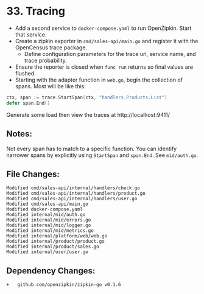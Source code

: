 # 33. Tracing

- Add a second service to `docker-compose.yaml` to run OpenZipkin. Start that service.
- Create a zipkin exporter in `cmd/sales-api/main.go` and register it with the OpenCensus trace package.
  - Define configuration parameters for the trace url, service name, and trace probability.
- Ensure the reporter is closed when `func run` returns so final values are flushed.
- Starting with the adapter function in `web.go`, begin the collection of spans. Most will be like this:

```go
ctx, span := trace.StartSpan(ctx, "handlers.Products.List")
defer span.End()
```

Generate some load then view the traces at http://localhost:9411/

## Notes:

Not every span has to match to a specific function. You can identify narrower
spans by explicitly using `StartSpan` and `span.End`. See `mid/auth.go`.


## File Changes:

```
Modified cmd/sales-api/internal/handlers/check.go
Modified cmd/sales-api/internal/handlers/product.go
Modified cmd/sales-api/internal/handlers/user.go
Modified cmd/sales-api/main.go
Modified docker-compose.yaml
Modified internal/mid/auth.go
Modified internal/mid/errors.go
Modified internal/mid/logger.go
Modified internal/mid/metrics.go
Modified internal/platform/web/web.go
Modified internal/product/product.go
Modified internal/product/sales.go
Modified internal/user/user.go
```

## Dependency Changes:

```
+ 	github.com/openzipkin/zipkin-go v0.1.6
```